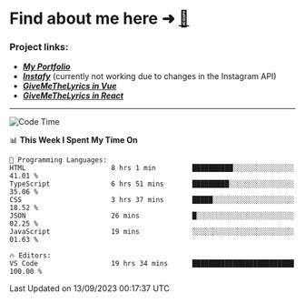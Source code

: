 # Find about me here ➜ [🧑](https://pauabella.dev)

### Project links:
- ***[My Portfolio](https://pauabella.dev)***
- ***[Instafy](https://instafy.me)*** (currently not working due to changes in the Instagram API)
- ***[GiveMeTheLyrics in Vue](https://lyrics.pauabella.dev)***
- ***[GiveMeTheLyrics in React](https://pauabella.dev/GiveMeTheLyrics)***

---
<!--START_SECTION:waka-->
![Code Time](http://img.shields.io/badge/Code%20Time-2%2C436%20hrs%2045%20mins-blue)

📊 **This Week I Spent My Time On** 

```text
💬 Programming Languages: 
HTML                     8 hrs 1 min         ██████████░░░░░░░░░░░░░░░   41.01 % 
TypeScript               6 hrs 51 mins       █████████░░░░░░░░░░░░░░░░   35.06 % 
CSS                      3 hrs 37 mins       █████░░░░░░░░░░░░░░░░░░░░   18.52 % 
JSON                     26 mins             █░░░░░░░░░░░░░░░░░░░░░░░░   02.25 % 
JavaScript               19 mins             ░░░░░░░░░░░░░░░░░░░░░░░░░   01.63 % 

🔥 Editors: 
VS Code                  19 hrs 34 mins      █████████████████████████   100.00 % 
```


 Last Updated on 13/09/2023 00:17:37 UTC
<!--END_SECTION:waka-->
